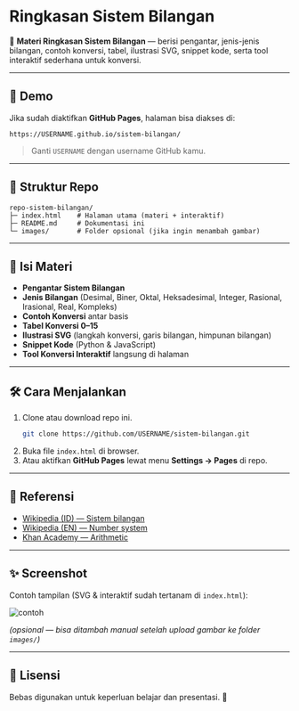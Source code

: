 # Ringkasan Sistem Bilangan

📘 **Materi Ringkasan Sistem Bilangan** — berisi pengantar, jenis-jenis bilangan, contoh konversi, tabel, ilustrasi SVG, snippet kode, serta tool interaktif sederhana untuk konversi.

---

## 🚀 Demo
Jika sudah diaktifkan **GitHub Pages**, halaman bisa diakses di:
```
https://USERNAME.github.io/sistem-bilangan/
```
> Ganti `USERNAME` dengan username GitHub kamu.

---

## 📂 Struktur Repo
```
repo-sistem-bilangan/
├─ index.html    # Halaman utama (materi + interaktif)
├─ README.md     # Dokumentasi ini
└─ images/       # Folder opsional (jika ingin menambah gambar)
```

---

## 📖 Isi Materi
- **Pengantar Sistem Bilangan**
- **Jenis Bilangan** (Desimal, Biner, Oktal, Heksadesimal, Integer, Rasional, Irasional, Real, Kompleks)
- **Contoh Konversi** antar basis
- **Tabel Konversi 0–15**
- **Ilustrasi SVG** (langkah konversi, garis bilangan, himpunan bilangan)
- **Snippet Kode** (Python & JavaScript)
- **Tool Konversi Interaktif** langsung di halaman

---

## 🛠️ Cara Menjalankan
1. Clone atau download repo ini.
   ```bash
   git clone https://github.com/USERNAME/sistem-bilangan.git
   ```
2. Buka file `index.html` di browser.
3. Atau aktifkan **GitHub Pages** lewat menu **Settings → Pages** di repo.

---

## 🔗 Referensi
- [Wikipedia (ID) — Sistem bilangan](https://id.wikipedia.org/wiki/Sistem_bilangan)
- [Wikipedia (EN) — Number system](https://en.wikipedia.org/wiki/Number_system)
- [Khan Academy — Arithmetic](https://www.khanacademy.org/math/arithmetic)

---

## ✨ Screenshot
Contoh tampilan (SVG & interaktif sudah tertanam di `index.html`):

![contoh](images/contoh.png)

*(opsional — bisa ditambah manual setelah upload gambar ke folder `images/`)*

---

## 📜 Lisensi
Bebas digunakan untuk keperluan belajar dan presentasi. 🙌
